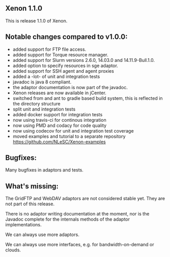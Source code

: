 Xenon 1.1.0
------------------

This is release 1.1.0 of Xenon. 

Notable changes compared to v1.0.0:
------------------------------------------------------
 
- added support for FTP file access.
- added support for Torque resource manager.
- added support for Slurm versions 2.6.0, 14.03.0 and 14.11.9-Bull.1.0.
- added option to specify resources in sge adaptor.
- added support for SSH agent and agent proxies
- added a -lot- of unit and integration tests
- javadoc is java 8 compliant.
- the adaptor documentation is now part of the javadoc.
- Xenon releases are now available in jCenter.
- switched from and ant to gradle based build system, this is reflected in the directory structure 
- split unit and integration tests
- added docker support for integration tests
- now using travis-ci for continous integration 
- now using PMD and codacy for code quality
- now using codecov for unit and integration test coverage
- moved examples and tutorial to a separate repository https://github.com/NLeSC/Xenon-examples

Bugfixes:
--------------

Many bugfixes in adaptors and tests.

What's missing:
-----------------------

The GridFTP and WebDAV adaptors are not considered stable yet. They are not part of this release.

There is no adaptor writing documentation at the moment, nor is the Javadoc complete for the internals methods of the adaptor implementations.

We can always use more adaptors.

We can always use more interfaces, e.g. for bandwidth-on-demand or clouds.


